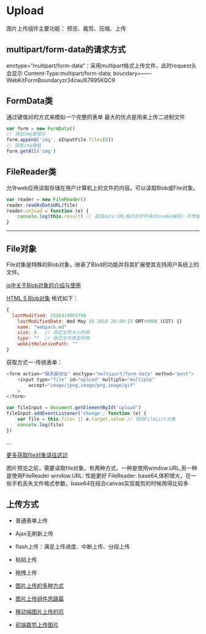 # Upload

图片上传组件主要功能： 预览、裁剪、压缩、上传


## multipart/form-data的请求方式
enctype=”multipart/form-data”：采用multipart格式上传文件，此时request头会显示 Content-Type:multipart/form-data; boundary=——WebKitFormBoundaryzr34cwJ67R95KQC9

## FormData类
通过键值对的方式来模拟一个完整的表单
最大的优点是用来上传二进制文件

```javascript
var form = new FormData()
// 添加img键值对
form.append('img', oInputFile.files[0])
// 获取img键值
form.getAll('img')
```

## FileReader类

允许web应用读取存储在用户计算机上的文件的内容。可以读取Blob或File对象。

```javascript
var reader = new FileReader()
reader.readAsDataURL(file)
reader.onload = function (e) {
    console.log(this.result) // 返回data:URL格式的字符串(base64编码) 不想普通的url一样只想网络上的资源，而本身就是数据
}
```

---

## File对象

File对象是特殊的Blob对象，继承了Blod的功能并将其扩展使其支持用户系统上的文件。

[js中关于Blob对象的介绍与使用](http://www.cnblogs.com/wangfajing/p/7202139.html)

[HTML 5 Blob对象](https://blog.csdn.net/zdy0_2004/article/details/52727250)
格式如下：

```javascript
{
  lastModified: 1526474903798
	lastModifiedDate: Wed May 16 2018 20:48:23 GMT+0800 (CST) {}
	name: "webpack.md"
	size: 0	  // 限定文件大小所用
	type: ""  // 限定文件类型所用
	webkitRelativePath: ""
}
```

获取方式一-传统表单：

```javascript
<form action="服务器地址" enctype="multipart/form-data" method="post">
    <input type="file" id="upload" multiple="multiple"
        accept="image/jpeg,image/png,image/gif"
    >
</form>

var fileInput = document.getElementById('upload')
fileInput.addEventListener('change', function (e) {
    var file = this.files || e.target.value // 得到FileList对象
    console.log(file)
})
```

...

[更多获取file对象请往这边](http://dwz.cn/3w6hSv)



图片预览之前，需要读取file对象，有两种方式，一种是使用window.URL,另一种是使用FileReader
window.URL: 性能更好
FileReader: base64,体积增大，在一些手机丢失文件格式参数，base64在结合canvas实现裁剪的时候用得比较多

## 上传方式

* 普通表单上传
* Ajax无刷新上传
* flash上传：满足上传进度、中断上传、分段上传
* 粘贴上传
* 拖拽上传

* [图片上传的多种方式](http://dwz.cn/3w6hSv)
* [图片上传组件思路篇](https://segmentfault.com/a/1190000013038300)
* [移动端图片上传的坑](https://github.com/CommanderXL/imgResize)
* [前端裁剪上传图片](http://www.renfed.com/2017/01/30/crop/)



